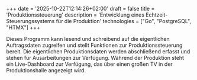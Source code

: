 +++
date = '2025-10-22T12:14:26+02:00'
draft = false
title = 'Produktionssteuerung'
description = 'Entwicklung eines Echtzeit-Steuerungssystems für die Produktion'
technologies = ["Go", "PostgreSQL", "HTMX"]
+++

Dieses Programm kann lesend und schreibend auf die eigentlichen Auftragsdaten zugreifen und stellt Funktionen zur Produktionssteuerung bereit. Die eigentlichen Produktionsdaten werden abschließend erfasst und stehen für Ausarbeitungen zur Verfügung. Während der Produktion steht ein Live-Dashboard zur Verfügung, das über einen großen TV in der Produktionshalle angezeigt wird.
